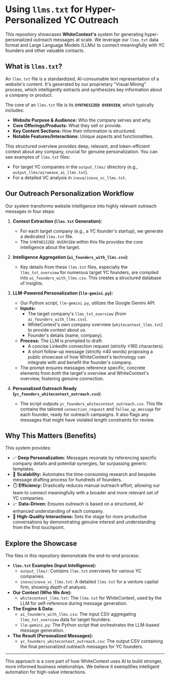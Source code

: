 # Using `llms.txt` for Hyper-Personalized YC Outreach

This repository showcases **WhiteContext's** system for generating hyper-personalized outreach messages at scale. We leverage our `llms.txt` data format and Large Language Models (LLMs) to connect meaningfully with YC founders and other valuable contacts.

## What is `llms.txt`?

An `llms.txt` file is a standardized, AI-consumable text representation of a website's content. It's generated by our proprietary "Visual Mining" process, which intelligently extracts and synthesizes key information about a company or product.

The core of an `llms.txt` file is its **`SYNTHESIZED OVERVIEW`**, which typically includes:
*   **Website Purpose & Audience:** Who the company serves and why.
*   **Core Offerings/Products:** What they sell or provide.
*   **Key Content Sections:** How their information is structured.
*   **Notable Features/Interactions:** Unique aspects and functionalities.

This structured overview provides deep, relevant, and token-efficient context about any company, crucial for genuine personalization.
You can see examples of `llms.txt` files:
*   For target YC companies in the `output_llms/` directory (e.g., `output_llms/airweave_ai_llms.txt`).
*   For a detailed VC analysis in `inovo/inovo_vc_llms.txt`.

## Our Outreach Personalization Workflow

Our system transforms website intelligence into highly relevant outreach messages in four steps:

1.  **Context Extraction (`llms.txt` Generation):**
    *   For each target company (e.g., a YC founder's startup), we generate a dedicated `llms.txt` file.
    *   The `SYNTHESIZED OVERVIEW` within this file provides the core intelligence about the target.

2.  **Intelligence Aggregation (`ai_founders_with_llms.csv`):**
    *   Key details from these `llms.txt` files, especially the `llms_txt_overview` for numerous target YC founders, are compiled into `ai_founders_with_llms.csv`. This creates a structured database of insights.

3.  **LLM-Powered Personalization (`llm-gemini.py`):**
    *   Our Python script, `llm-gemini.py`, utilizes the Google Gemini API.
    *   **Inputs:**
        *   The target company's `llms_txt_overview` (from `ai_founders_with_llms.csv`).
        *   WhiteContext's own company overview (`whitecontext_llms.txt`) to provide context about us.
        *   Founder's details (name, company).
    *   **Process:** The LLM is prompted to draft:
        *   A concise LinkedIn connection request (strictly ≤160 characters).
        *   A short follow-up message (strictly ≤40 words) proposing a public showcase of how WhiteContext's technology can integrate with and benefit the founder's company.
    *   The prompt ensures messages reference specific, concrete elements from *both* the target's overview and WhiteContext's overview, fostering genuine connection.

4.  **Personalized Outreach Ready (`yc_founders_whitecontext_outreach.csv`):**
    *   The script outputs `yc_founders_whitecontext_outreach.csv`. This file contains the tailored `connection_request` and `follow_up_message` for each founder, ready for outreach campaigns. It also flags any messages that might have violated length constraints for review.

## Why This Matters (Benefits)

This system provides:

*   ✅ **Deep Personalization:** Messages resonate by referencing specific company details and potential synergies, far surpassing generic templates.
*   🚀 **Scalability:** Automates the time-consuming research and bespoke message drafting process for hundreds of founders.
*   ⏱️ **Efficiency:** Drastically reduces manual outreach effort, allowing our team to connect meaningfully with a broader and more relevant set of YC companies.
*   📈 **Data-Driven:** Ensures outreach is based on a structured, AI-enhanced understanding of each company.
*   🤝 **High-Quality Interactions:** Sets the stage for more productive conversations by demonstrating genuine interest and understanding from the first touchpoint.

## Explore the Showcase

The files in this repository demonstrate the end-to-end process:

*   **`llms.txt` Examples (Input Intelligence):**
    *   `output_llms/`: Contains `llms.txt` overviews for various YC companies.
    *   `inovo/inovo_vc_llms.txt`: A detailed `llms.txt` for a venture capital firm, showing depth of analysis.
*   **Our Context (Who We Are):**
    *   `whitecontext_llms.txt`: The `llms.txt` for WhiteContext, used by the LLM for self-reference during message generation.
*   **The Engine & Data:**
    *   `ai_founders_with_llms.csv`: The input CSV aggregating `llms_txt_overview` data for target founders.
    *   `llm-gemini.py`: The Python script that orchestrates the LLM-based message generation.
*   **The Result (Personalized Messages):**
    *   `yc_founders_whitecontext_outreach.csv`: The output CSV containing the final personalized outreach messages for YC founders.

---

This approach is a core part of how WhiteContext uses AI to build stronger, more informed business relationships. We believe it exemplifies intelligent automation for high-value interactions.
